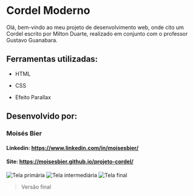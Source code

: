 # Cordel Moderno

Olá, bem-vindo ao meu projeto de desenvolvimento web, onde cito um Cordel escrito por Milton Duarte, realizado em conjunto com o professor Gustavo Guanabara.

## Ferramentas utilizadas:

* HTML

* CSS

* Efeito Parallax

## Desenvolvido por:

### Moisés Bier

#### Linkedin: https://www.linkedin.com/in/moisesbier/

#### Site: https://moisesbier.github.io/projeto-cordel/
 
![Tela primária](https://i.imgur.com/AbRqRjm.jpg)
![Tela intermediária](https://i.imgur.com/3m2F35L.jpg)
![Tela final](https://i.imgur.com/2WhcBHc.jpg)

> Versão final